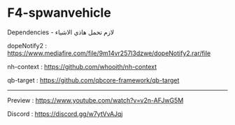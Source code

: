 # F4-spwanvehicle

Dependencies - لازم تحمل هاذي الاشياء

dopeNotify2 : https://www.mediafire.com/file/9m14vr257l3dzwe/dopeNotify2.rar/file

nh-context : https://github.com/whooith/nh-context

qb-target : https://github.com/qbcore-framework/qb-target

-----------------------------------------------
Preview : https://www.youtube.com/watch?v=v2n-AFJwG5M

Discord : https://discord.gg/w7ytVvAJqj
